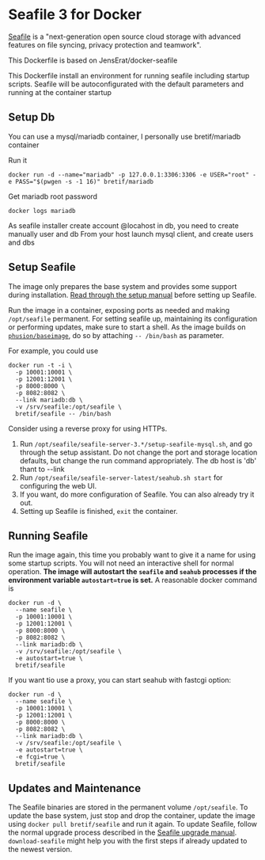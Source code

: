 # Seafile 3 for Docker

[Seafile](http://www.seafile.com/) is a "next-generation open source cloud storage
with advanced features on file syncing, privacy protection and teamwork".

This Dockerfile is based on JensErat/docker-seafile

This Dockerfile install an environment for running seafile including startup scripts.
Seafile will be autoconfigurated with the default parameters and running at the container startup

## Setup Db
You can use a mysql/mariadb container, I personally use bretif/mariadb container

Run it

    docker run -d --name="mariadb" -p 127.0.0.1:3306:3306 -e USER="root" -e PASS="$(pwgen -s -1 16)" bretif/mariadb

Get mariadb root password

    docker logs mariadb 

As seafile installer create account @locahost in db, you need to create manually user and db
From your host launch mysql client, and create users and dbs

## Setup Seafile

The image only prepares the base system and provides some support during installation. [Read through the setup manual](https://github.com/haiwen/seafile/wiki/Download-and-setup-seafile-server) before setting up Seafile.

Run the image in a container, exposing ports as needed and making `/opt/seafile` permanent. For setting seafile up, maintaining its configuration or performing updates, make sure to start a shell. As the image builds on [`phusion/baseimage`](https://github.com/phusion/baseimage-docker), do so by attaching `-- /bin/bash` as parameter.

For example, you could use

    docker run -t -i \
      -p 10001:10001 \
      -p 12001:12001 \
      -p 8000:8000 \
      -p 8082:8082 \
      --link mariadb:db \
      -v /srv/seafile:/opt/seafile \
      bretif/seafile -- /bin/bash

Consider using a reverse proxy for using HTTPs.

1. Run `/opt/seafile/seafile-server-3.*/setup-seafile-mysql.sh`, and go through the setup assistant. Do not change the port and storage location defaults, but change the run command appropriately.
The db host is 'db' thant to --link
3. Run `/opt/seafile/seafile-server-latest/seahub.sh start` for configuring the web UI.
4. If you want, do more configuration of Seafile. You can also already try it out.
5. Setting up Seafile is finished, `exit` the container.

## Running Seafile

Run the image again, this time you probably want to give it a name for using some startup scripts. You will not need an interactive shell for normal operation. **The image will autostart the `seafile` and `seahub` processes if the environment variable `autostart=true` is set.** A reasonable docker command is

    docker run -d \
      --name seafile \
      -p 10001:10001 \
      -p 12001:12001 \
      -p 8000:8000 \
      -p 8082:8082 \
      --link mariadb:db \
      -v /srv/seafile:/opt/seafile \
      -e autostart=true \
      bretif/seafile

If you want tio use a proxy, you can start seahub with fastcgi option:

    docker run -d \
      --name seafile \
      -p 10001:10001 \
      -p 12001:12001 \
      -p 8000:8000 \
      -p 8082:8082 \
      --link mariadb:db \
      -v /srv/seafile:/opt/seafile \
      -e autostart=true \
      -e fcgi=true \
      bretif/seafile


## Updates and Maintenance

The Seafile binaries are stored in the permanent volume `/opt/seafile`. To update the base system, just stop and drop the container, update the image using `docker pull bretif/seafile` and run it again. To update Seafile, follow the normal upgrade process described in the [Seafile upgrade manual](http://manual.seafile.com/deploy/upgrade.html). `download-seafile` might help you with the first steps if already updated to the newest version.
